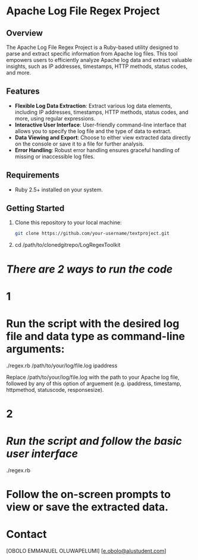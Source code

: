 # **Apache Log File Regex Project**

## **Overview**

The Apache Log File Regex Project is a Ruby-based utility designed to parse and extract specific information from Apache log files. This tool empowers users to efficiently analyze Apache log data and extract valuable insights, such as IP addresses, timestamps, HTTP methods, status codes, and more.

## **Features**

- **Flexible Log Data Extraction**: Extract various log data elements, including IP addresses, timestamps, HTTP methods, status codes, and more, using regular expressions.
- **Interactive User Interface**: User-friendly command-line interface that allows you to specify the log file and the type of data to extract.
- **Data Viewing and Export**: Choose to either view extracted data directly on the console or save it to a file for further analysis.
- **Error Handling**: Robust error handling ensures graceful handling of missing or inaccessible log files.

## **Requirements**

- Ruby 2.5+ installed on your system.

## **Getting Started**

1. Clone this repository to your local machine:

   ```bash
   git clone https://github.com/your-username/textproject.git

2. cd /path/to/clonedgitrepo/LogRegexToolkit

# *There are 2 ways to run the code*
# 1
# **Run the script with the desired log file and data type as command-line arguments:**

./regex.rb /path/to/your/log/file.log ipaddress

Replace /path/to/your/log/file.log with the path to your Apache log file, followed by any of this option of arguement (e.g. ipaddress, timestamp, httpmethod, statuscode, responsesize).

# 2
# *Run the script and follow the basic user interface*

./regex.rb

# **Follow the on-screen prompts to view or save the extracted data.**

# **Contact**

[OBOLO EMMANUEL OLUWAPELUMI]
[e.obolo@alustudent.com]
